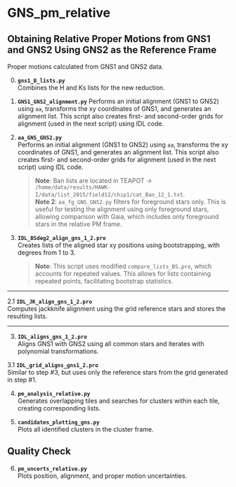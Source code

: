 # GNS_pm_relative

## Obtaining Relative Proper Motions from GNS1 and GNS2 Using GNS2 as the Reference Frame

Proper motions calculated from GNS1 and GNS2 data.

0. **`gns1_B_lists.py`**  
   Combines the H and Ks lists for the new reduction.
   
1. **`GNS1_GNS2_alignment.py`**
Performs an initial alignment (GNS1 to GNS2) using `aa`, transforms the xy coordinates of GNS1, and generates an alignment list. This script also creates first- and second-order grids for alignment (used in the next script) using IDL code.  

1. **`aa_GNS_GNS2.py`**  
   Performs an initial alignment (GNS1 to GNS2) using `aa`, transforms the xy coordinates of GNS1, and generates an alignment list. This script also creates first- and second-order grids for alignment (used in the next script) using IDL code.  
   > **Note**: Ban lists are located in TEAPOT -> `/home/data/results/HAWK-I/data/list_2015/field12/chip1/cat_Ban_12_1.txt`.  
   > **Note 2**: `aa_fg_GNS_GNS2.py` filters for foreground stars only. This is useful for testing the alignment using only foreground stars, allowing comparison with Gaia, which includes only foreground stars in the relative PM frame.

2. **`IDL_BSdeg2_align_gns_1_2.pro`**  
   Creates lists of the aligned star xy positions using bootstrapping, with degrees from 1 to 3.  
   > **Note**: This script uses modified `compare_lists_BS.pro`, which accounts for repeated values. This allows for lists containing repeated points, facilitating bootstrap statistics.

___

2.1 **`IDL_JK_align_gns_1_2.pro`**  
   Computes jackknife alignment using the grid reference stars and stores the resulting lists.

___

3. **`IDL_aligns_gns_1_2.pro`**  
   Aligns GNS1 with GNS2 using all common stars and iterates with polynomial transformations.

3.1 **`IDL_grid_aligns_gns1_2.pro`**  
   Similar to step #3, but uses only the reference stars from the grid generated in step #1.

4. **`pm_analysis_relative.py`**  
   Generates overlapping tiles and searches for clusters within each tile, creating corresponding lists.

5. **`candidates_plotting_gns.py`**  
   Plots all identified clusters in the cluster frame.

## Quality Check

6. **`pm_uncerts_relative.py`**  
   Plots position, alignment, and proper motion uncertainties.
